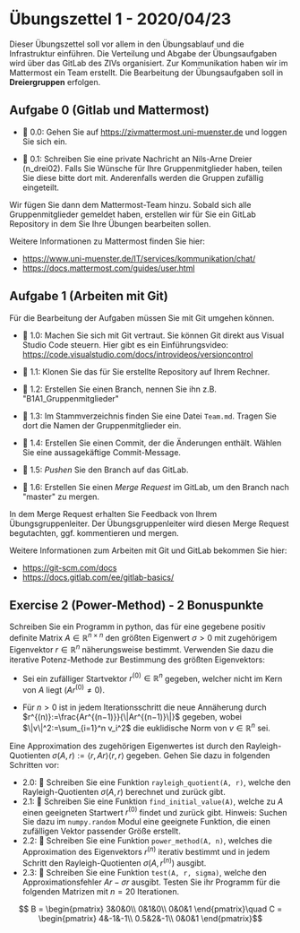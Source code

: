 # Übungszettel 1 - 2020/04/23

Dieser Übungszettel soll vor allem in den Übungsablauf und die Infrastruktur einführen.
Die Verteilung und Abgabe der Übungsaufgaben wird über das GitLab des ZIVs organisiert.
Zur Kommunikation haben wir im Mattermost ein Team erstellt.
Die Bearbeitung der Übungsaufgaben soll in **Dreiergruppen** erfolgen.

## Aufgabe 0 (Gitlab und Mattermost)

- :pencil: 0.0: Gehen Sie auf https://zivmattermost.uni-muenster.de und loggen Sie
 sich ein.

- :pencil: 0.1: Schreiben Sie eine private Nachricht an Nils-Arne Dreier (n_drei02).
Falls Sie Wünsche für Ihre Gruppenmitglieder haben, teilen Sie diese
bitte dort mit. Anderenfalls werden die Gruppen zufällig eingeteilt.

Wir fügen Sie dann dem Mattermost-Team hinzu.
Sobald sich alle Gruppenmitglieder gemeldet haben, erstellen wir für
Sie ein GitLab Repository in dem Sie Ihre Übungen bearbeiten sollen.

Weitere Informationen zu Mattermost finden Sie hier:
- https://www.uni-muenster.de/IT/services/kommunikation/chat/
- https://docs.mattermost.com/guides/user.html

## Aufgabe 1 (Arbeiten mit Git)
Für die Bearbeitung der Aufgaben müssen Sie mit Git umgehen können.
- :pencil: 1.0: Machen Sie sich mit Git vertraut.
Sie können Git direkt aus Visual Studio Code steuern. Hier gibt es
ein Einführungsvideo:
https://code.visualstudio.com/docs/introvideos/versioncontrol

- :pencil: 1.1: Klonen Sie das für Sie erstellte Repository auf Ihrem Rechner.

- :pencil: 1.2: Erstellen Sie einen Branch, nennen Sie ihn z.B. "B1A1_Gruppenmitglieder"

- :pencil: 1.3: Im Stammverzeichnis finden Sie eine Datei `Team.md`. Tragen Sie dort die
  Namen der Gruppenmitglieder ein.
  
- :pencil: 1.4: Erstellen Sie einen Commit, der die Änderungen
  enthält. Wählen Sie eine aussagekäftige Commit-Message.

- :pencil: 1.5: *Pushen* Sie den Branch auf das GitLab.

- :pencil: 1.6: Erstellen Sie einen *Merge Request* im GitLab, um den Branch nach "master" zu mergen.

In dem Merge Request erhalten Sie Feedback von Ihrem
Übungsgruppenleiter.
Der Übungsgruppenleiter wird diesen Merge Request begutachten,
ggf. kommentieren und mergen.

Weitere Informationen zum Arbeiten mit Git und GitLab bekommen Sie hier:
- https://git-scm.com/docs
- https://docs.gitlab.com/ee/gitlab-basics/

## Exercise 2 (Power-Method) - 2 Bonuspunkte

Schreiben Sie ein Programm in python, das für eine gegebene positiv definite
Matrix $`A\in \mathbb{R}^{n\times n}`$ den größten Eigenwert 
$`\sigma > 0`$ mit zugehörigem Eigenvektor $`r\in \mathbb{R}^n`$ näherungsweise
bestimmt. Verwenden Sie dazu die iterative Potenz-Methode zur Bestimmung
des größten Eigenvektors:

- Sei ein zufälliger Startvektor $`r^{(0)}\in\mathbb{R}^n`$ gegeben,
  welcher nicht im Kern von $`A`$ liegt ($`Ar^{(0)} \neq 0`$).

- Für $`n > 0`$ ist in jedem Iterationsschritt die neue Annäherung
  durch $`r^{(n)}:=\frac{Ar^{(n−1)}}{\|Ar^{(n−1)}\|}`$ gegeben, wobei $`\|v\|^2:=\sum_{i=1}^n v_i^2`$ die
  euklidische Norm von $`v\in \mathbb{R}^n`$ sei.

Eine Approximation des zugehörigen Eigenwertes ist durch den
Rayleigh-Quotienten $`\sigma(A,r) :=\langle r,Ar\rangle\langle r,r\rangle`$
gegeben. Gehen Sie dazu in folgenden Schritten vor: 
- 2.0: :pencil: Schreiben Sie eine Funktion `rayleigh_quotient(A, r)`, welche den
  Rayleigh-Quotienten $`\sigma(A,r)`$ berechnet und zurück gibt.
- 2.1: :pencil: Schreiben Sie eine Funktion `find_initial_value(A)`, welche zu $`A`$
  einen geeigneten Startwert $`r^{(0)}`$ findet und zurück
  gibt. Hinweis: Suchen Sie dazu im `numpy.random` Modul eine geeignete
  Funktion, die einen zufälligen Vektor passender Größe
  erstellt.
- 2.2: :pencil: Schreiben Sie eine Funktion `power_method(A, n)`, welches die
  Approximation des Eigenvektors $`r^{(n)}`$ iterativ bestimmt und in jedem
  Schritt den Rayleigh-Quotienten $`\sigma(A,r^{(n)})`$ ausgibt.
- 2.3: :pencil: Schreiben Sie eine Funktion `test(A, r, sigma)`, welche den
  Approximationsfehler $`Ar−\sigma r`$ ausgibt. Testen Sie ihr Programm
  für die folgenden Matrizen mit $`n= 20`$ Iterationen.

```math
    B = \begin{pmatrix}
        3&0&0\\
        0&1&0\\
        0&0&1
    \end{pmatrix}\quad
    C = \begin{pmatrix}
        4&-1&-1\\
        0.5&2&-1\\
        0&0&1
    \end{pmatrix}
```

